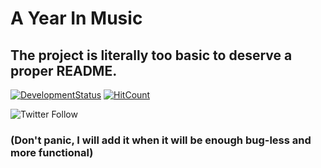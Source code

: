 # A Year In Music

## The project is literally too basic to deserve a proper README.

[![DevelopmentStatus](https://img.shields.io/badge/Development-Paused-yellow.svg)](https://img.shields.io/badge/Development-Paused-yellow.svg)
[![HitCount](http://hits.dwyl.io/Mrcuve0/A-Year-In-Music.svg)](http://hits.dwyl.io/Mrcuve0/A-Year-In-Music)

![Twitter Follow](https://img.shields.io/twitter/follow/Mrcuve0?label=Follow%20Me%21%20%40Mrcuve0&style=social)

### (Don't panic, I will add it when it will be enough bug-less and more functional)

